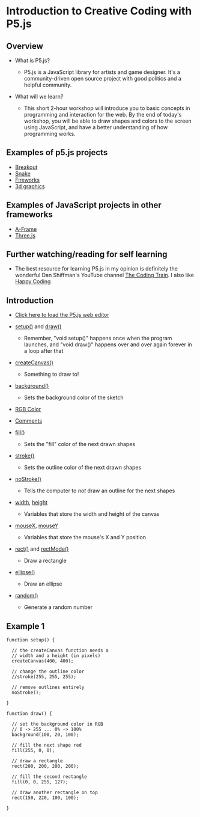 # Introduction to Creative Coding with P5.js

## Overview

+ What is P5.js?
	+ P5.js is a JavaScript library for artists and game designer. It's a community-driven open source project with good politics and a helpful community.

+ What will we learn?
	+ This short 2-hour workshop will introduce you to basic concepts in programming and interaction for the web. By the end of today's workshop, you will be able to draw shapes and colors to the screen using JavaScript, and have a better understanding of how programming works.

## Examples of p5.js projects

+ [Breakout](https://molleindustria.github.io/p5.play/examples/index.html?fileName=breakout.js)
+ [Snake](https://p5js.org/examples/interaction-snake-game.html)
+ [Fireworks](https://happycoding.io/examples/p5js/creating-classes/fireworks)
+ [3d graphics](https://p5js.org/examples/3d-geometries.html)

## Examples of JavaScript projects in other frameworks

+ [A-Frame](https://aframe.io/aframe/examples/)
+ [Three.js](https://threejs.org/examples/#webgl_animation_keyframes)

## Further watching/reading for self learning

+ The best resource for learning P5.js in my opinion is definitely the wonderful Dan Shiffman's YouTube channel [The Coding Train](https://www.youtube.com/channel/UCvjgXvBlbQiydffZU7m1_aw). I also like [Happy Coding](https://happycoding.io/tutorials/p5js/)


## Introduction

+ [Click here to load the P5.js web editor](https://editor.p5js.org)

+ [setup()](https://p5js.org/reference/#/p5/setup) and [draw()](https://p5js.org/reference/#/p5/draw)
	+ Remember, "void setup()" happens once when the program launches, and "void draw()" happens over and over again forever in a loop after that

+ [createCanvas()](https://p5js.org/reference/#/p5/createCanvas)
	+ Something to draw to!

+ [background()](https://p5js.org/reference/#/p5/background)
	+ Sets the background color of the sketch

+ [RGB Color](https://p5js.org/learn/color.html)

+ [Comments](https://p5js.org/examples/structure-comments-and-statements.html)

+ [fill()](https://p5js.org/reference/#/p5/fill)
	+ Sets the "fill" color of the next drawn shapes

+ [stroke()](https://p5js.org/reference/#/p5/stroke)
	+ Sets the outline color of the next drawn shapes

+ [noStroke()](https://p5js.org/reference/#/p5/noStroke)
	+ Tells the computer to *not* draw an outline for the next shapes

+ [width](https://p5js.org/reference/#/p5/width), [height](https://p5js.org/reference/#/p5/height)
	+ Variables that store the width and height of the canvas

+ [mouseX](https://p5js.org/reference/#/p5/mousex), [mouseY](https://p5js.org/reference/#/p5/mousey)
	+ Variables that store the mouse's X and Y position

+ [rect()](https://p5js.org/reference/#/p5/rect) and [rectMode()](https://p5js.org/reference/#/p5/rectMode)
	+ Draw a rectangle

+ [ellipse()](https://p5js.org/reference/#/p5/ellipse)
	+ Draw an ellipse

+ [random()](https://p5js.org/reference/#/p5/random)
	+ Generate a random number


## Example 1
```
function setup() {

  // the createCanvas function needs a
  // width and a height (in pixels)
  createCanvas(400, 400);

  // change the outline color
  //stroke(255, 255, 255);

  // remove outlines entirely
  noStroke();

}

function draw() {

  // set the background color in RGB
  // 0 -> 255 ... 0% -> 100%
  background(100, 20, 100);

  // fill the next shape red
  fill(255, 0, 0);

  // draw a rectangle
  rect(200, 200, 200, 200);

  // fill the second rectangle
  fill(0, 0, 255, 127);

  // draw another rectangle on top
  rect(150, 220, 100, 100);

}
```